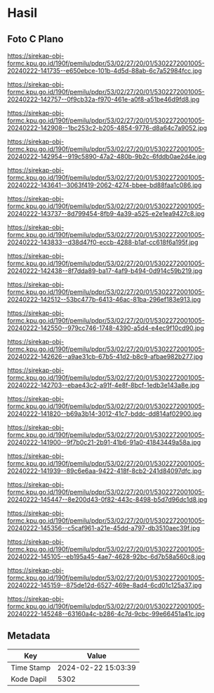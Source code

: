 # Hasil

## Foto C Plano

https://sirekap-obj-formc.kpu.go.id/190f/pemilu/pdpr/53/02/27/20/01/5302272001005-20240222-141735--e650ebce-101b-4d5d-88ab-6c7a52984fcc.jpg

https://sirekap-obj-formc.kpu.go.id/190f/pemilu/pdpr/53/02/27/20/01/5302272001005-20240222-142757--0f9cb32a-f970-461e-a0f8-a51be46d9fd8.jpg

https://sirekap-obj-formc.kpu.go.id/190f/pemilu/pdpr/53/02/27/20/01/5302272001005-20240222-142908--1bc253c2-b205-4854-9776-d8a64c7a9052.jpg

https://sirekap-obj-formc.kpu.go.id/190f/pemilu/pdpr/53/02/27/20/01/5302272001005-20240222-142954--919c5890-47a2-480b-9b2c-6fddb0ae2d4e.jpg

https://sirekap-obj-formc.kpu.go.id/190f/pemilu/pdpr/53/02/27/20/01/5302272001005-20240222-143641--3063f419-2062-4274-bbee-bd88faa1c086.jpg

https://sirekap-obj-formc.kpu.go.id/190f/pemilu/pdpr/53/02/27/20/01/5302272001005-20240222-143737--8d799454-8fb9-4a39-a525-e2e1ea9427c8.jpg

https://sirekap-obj-formc.kpu.go.id/190f/pemilu/pdpr/53/02/27/20/01/5302272001005-20240222-143833--d38d47f0-eccb-4288-b1af-cc618f6a195f.jpg

https://sirekap-obj-formc.kpu.go.id/190f/pemilu/pdpr/53/02/27/20/01/5302272001005-20240222-142438--8f7dda89-ba17-4af9-b494-0d914c59b219.jpg

https://sirekap-obj-formc.kpu.go.id/190f/pemilu/pdpr/53/02/27/20/01/5302272001005-20240222-142512--53bc477b-6413-46ac-81ba-296ef183e913.jpg

https://sirekap-obj-formc.kpu.go.id/190f/pemilu/pdpr/53/02/27/20/01/5302272001005-20240222-142550--979cc746-1748-4390-a5d4-e4ec9f10cd90.jpg

https://sirekap-obj-formc.kpu.go.id/190f/pemilu/pdpr/53/02/27/20/01/5302272001005-20240222-142626--a9ae31cb-67b5-41d2-b8c9-afbae982b277.jpg

https://sirekap-obj-formc.kpu.go.id/190f/pemilu/pdpr/53/02/27/20/01/5302272001005-20240222-142703--ebae43c2-a91f-4e8f-8bcf-1edb3e143a8e.jpg

https://sirekap-obj-formc.kpu.go.id/190f/pemilu/pdpr/53/02/27/20/01/5302272001005-20240222-141820--b69a3b14-3012-41c7-bddc-dd814af02900.jpg

https://sirekap-obj-formc.kpu.go.id/190f/pemilu/pdpr/53/02/27/20/01/5302272001005-20240222-141900--9f7b0c21-2b91-41b6-91a0-41843449a58a.jpg

https://sirekap-obj-formc.kpu.go.id/190f/pemilu/pdpr/53/02/27/20/01/5302272001005-20240222-141939--89c6e6aa-9422-418f-8cb2-241d84097dfc.jpg

https://sirekap-obj-formc.kpu.go.id/190f/pemilu/pdpr/53/02/27/20/01/5302272001005-20240222-145447--8e200d43-0f82-443c-8498-b5d7d96dc1d8.jpg

https://sirekap-obj-formc.kpu.go.id/190f/pemilu/pdpr/53/02/27/20/01/5302272001005-20240222-145356--c5caf961-a21e-45dd-a797-db3510aec39f.jpg

https://sirekap-obj-formc.kpu.go.id/190f/pemilu/pdpr/53/02/27/20/01/5302272001005-20240222-145105--eb195a45-4ae7-4628-92bc-6d7b58a560c8.jpg

https://sirekap-obj-formc.kpu.go.id/190f/pemilu/pdpr/53/02/27/20/01/5302272001005-20240222-145159--875de12d-6527-469e-8ad4-6cd01c125a37.jpg

https://sirekap-obj-formc.kpu.go.id/190f/pemilu/pdpr/53/02/27/20/01/5302272001005-20240222-145248--63160a4c-b286-4c7d-9cbc-99e66451a41c.jpg


## Metadata

| Key        | Value               |
| ---------- | ------------------- |
| Time Stamp | 2024-02-22 15:03:39 |
| Kode Dapil | 5302                |




